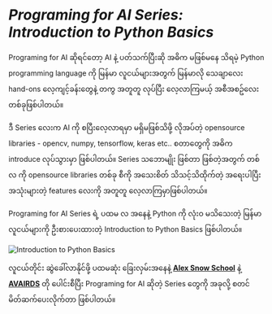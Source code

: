# ***Programing for AI Series: Introduction to Python Basics***

Programing for AI   ဆိုရင်တော့ AI နဲ့ ပတ်သက်ပြီးဆို အဓိက မဖြစ်မနေ သိရမဲ့ Python programming language ကို မြန်မာ လူငယ်များအတွက် မြန်မာလို သေချာလေး hand-ons လေ့ကျင့်ခန်းတွေနဲ့ တကွ အတူတူ လုပ်ပြီး လေ့လာကြမယ့် အစီအစဥ်လေး တစ်ခုဖြစ်ပါတယ်။

ဒီ Series လေးက AI ကို စပြီးလေ့လာရမှာ မရှိမဖြစ်သိဖို့ လိုအပ်တဲ့ opensource libraries - opencv, numpy, tensorflow, keras etc.. စတာတွေကို အဓိက introduce လုပ်သွားမှာ ဖြစ်ပါတယ်။ Series သဘောမျိုး ဖြစ်တာ ဖြစ်တဲ့အတွက် တစ်လ ကို opensource libraries တစ်ခု စီကို အသေးစိတ် သိသင့်သိထိုက်တဲ့ အရေးပါပြီး အသုံးများတဲ့  features လေးကို အတူတူ လေ့လာကြမှာဖြစ်ပါတယ်။

Programing for AI Series ရဲ့  ပထမ လ အနေနဲ့ Python ကို လုံးဝ မသိသေးတဲ့ မြန်မာ လူငယ်များကို ဦးစားပေးထားတဲ့ Introduction to Python Basics ဖြစ်ပါတယ်။

![Introduction to Python Basics](http://drive.google.com/uc?export=view&id=1xh4f9mJ-f5v8oJ7hBiQCauzlWMB8GWIi)

လူငယ်တိုင်း ဆွဲခေါ်လာနိုင်ဖို့ ပထမဆုံး ခြေးလှမ်းအနေနဲ့  [**Alex Snow School**](https://www.alexsnowschool.org/) နဲ့  [**AVAIRDS**](https://www.facebook.com/avairds/) တို ပေါင်းစီပြီး Programing for AI  ဆိုတဲ့ Series တွေကို အခုလို့ စတင်  မိတ်ဆက်ပေးလိုက်တာ ဖြစ်ပါတယ်။

